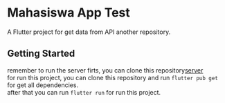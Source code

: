 # Mahasiswa App Test

A Flutter project for get data from API another repository.

## Getting Started

remember to run the server firts, you can clone this repository[server](https://github.com/daffa09/flutter_webserver) <br>
for run this project, you can clone this repository and run `flutter pub get` for get all dependencies. <br>
after that you can run `flutter run` for run this project.
